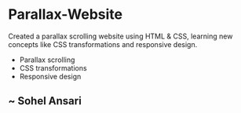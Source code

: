 # Parallax-Website
<p>Created a parallax scrolling website using HTML & CSS, learning new concepts like CSS transformations and responsive design.</p>
<ul>
  <li>Parallax scrolling</li>
  <li>CSS transformations</li>
  <li>Responsive design</li>
</ul>


<h2>~ Sohel Ansari</h2>

